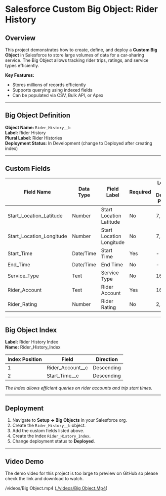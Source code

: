 # Salesforce Custom Big Object: Rider History

## Overview
This project demonstrates how to create, define, and deploy a **Custom Big Object** in Salesforce to store large volumes of data for a car-sharing service. The Big Object allows tracking rider trips, ratings, and service types efficiently.

**Key Features:**
- Stores millions of records efficiently
- Supports querying using indexed fields
- Can be populated via CSV, Bulk API, or Apex

---

## Big Object Definition

**Object Name:** `Rider_History__b`  
**Label:** Rider History  
**Plural Label:** Rider Histories  
**Deployment Status:** In Development (change to Deployed after creating index)

---

## Custom Fields

| Field Name                  | Data Type   | Field Label                  | Required | Length / Decimal Places |
|------------------------------|------------|-------------------------------|---------|-----------------------|
| Start_Location_Latitude      | Number     | Start Location Latitude       | No      | 7, 4                  |
| Start_Location_Longitude     | Number     | Start Location Longitude      | No      | 7, 4                  |
| Start_Time                   | Date/Time  | Start Time                    | Yes     | -                     |
| End_Time                     | Date/Time  | End Time                      | No      | -                     |
| Service_Type                 | Text       | Service Type                  | No      | 16                    |
| Rider_Account                | Text       | Rider Account                 | Yes     | 16                    |
| Rider_Rating                 | Number     | Rider Rating                  | No      | 2, 1                  |

---

## Big Object Index

**Label:** Rider History Index  
**Name:** Rider_History_Index  

| Index Position | Field               | Direction   |
|----------------|-------------------|------------|
| 1              | Rider_Account__c    | Descending |
| 2              | Start_Time__c       | Descending |

*The index allows efficient queries on rider accounts and trip start times.*

---

## Deployment

1. Navigate to **Setup → Big Objects** in your Salesforce org.
2. Create the `Rider_History__b` object.
3. Add the custom fields listed above.
4. Create the index `Rider_History_Index`.
5. Change deployment status to **Deployed**.

---
## Video Demo
The demo video for this project is too large to preview on GitHub so please check the link and download to watch.

/videos/Big Object.mp4 ([./videos/Big Object.Mp4](https://github.com/Reyhan786/Trailhead-BigObject-RiderHistory/blob/f07ef7819c325beab2cb08df61d2aada06b7143b/Big%20Object.mp4))



